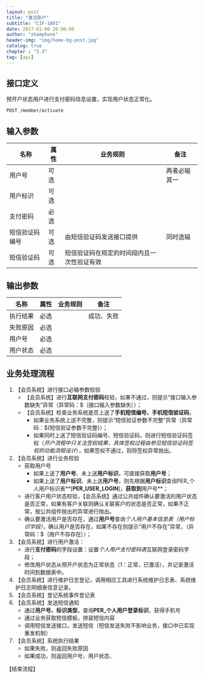```yaml
---
layout: post 
title: "激活账户"  
subtitle: "CIF-1001"  
date: 2017-01-08 20:00:00  
author: "shamphone"  
header-img: "img/home-bg-post.jpg"  
catalog: true  
chapter : "2.3"
tag: [api]  
---
```


## 接口定义

预开户状态用户进行支付密码信息设置，实现用户状态正常化。

```html
POST /member/activate
```

## 输入参数

|  名称                                                    | 属性         | 业务规则                                   |   备注       |
|----------------------------------------------------------|--------------|--------------------------------------------|--------------|
| 用户号                                                   | 可选         |                                            | 两者必输其一 |
| 用户标识                                                 | 可选         |                                            |
| 支付密码                                                 | 必选         |                                            |
| 短信验证码编号                                           | 可选         | 由短信验证码发送接口提供                   | 同时选输     |
| 短信验证码                                               | 可选         | 短信验证码在规定的时间段内且一次性验证有效 |

## 输出参数

|  名称                                                    | 属性         | 业务规则                                   |   备注       |
|----------------------------------------------------------|--------------|--------------------------------------------|--------------|
| 执行结果                                                 | 必选         |                                            | 成功、失败   |
| 失败原因                                                 | 必选         |                                            |
| 用户号                                                   | 必选         |                                            |
| 用户状态                                                 | 必选         |                                            |

## 业务处理流程

1. 【会员系统】进行接口必输参数校验  
    - 【会员系统】进行**互联网支付密码**校验，如果不通过，则提示“接口输入参数缺失”异常（异常码：\$｛接口输入参数缺失｝）；  
    - 【会员系统】检查业务系统是否上送了**手机短信编号、手机短信验证码**，
        - 如果业务系统上送不完整，则提示“短信验证参数不完整”异常（异常码：\${短信验证参数不完整}）；
        - 如果同时上送了短信验证码编号、短信验证码，则进行短信验证码签权（*开户流程中只关注签权结果，具体签权过程由参见短信验证码签权的功能流程设计*），如果签权不通过，则将签权异常抛出。  
2. 【会员系统】进行业务校验  
    - 获取用户号  
        - 如果上送了**用户号**、未上送**用户标识**，可直接获取**用户号**；  
        - 如果上送了**用户标识**、未上送**用户号**，则先根据**用户标识**查询PER_个人用户标识表**[**PER_USER_LOGIN**]，**获取到**用户号**；  
    - 进行客户用户状态校验，【会员系统】通过公共组件确认要激活的用户状态是否正常，如果有客户关联则确认关联客户的状态是否正常，如果不正常，按公共组件抛出的异常进行抛出。
    - 确认要激活用户是否存在，通过**用户号**查询*个人用户基本信息表（用户标识字段）*，确认用户是否存在，如果不存在则提示“用户不存在”异常，（异常码：\$｛用户不存存在｝）；  
3. 【会员系统】进行用户激活：  
    - 进行**支付密码**的字段设置：设置*个人用户支付密码表*互联网登录密码字段；  
    - 修改用户状态从预开户状态为正常状态（1：正常，已激活），并记录激活时间到数据表中。  
4. 【会员系统】进行维护日志登记，调用相应工具进行系统维护日志表、系统维护日志明细表信息记录。
5. 【会员系统】登记系统事件登记表  
6. 【会员系统】发送短信通知  
    - 通过**用户号、标识类型**，查询**PER_个人用户登录标识**，获得手机号  
    - 通过业务获取短信模板，拼装短信内容
    - 调用短信发送接口，发送短信（短信发送失败不影响业务，接口中已实现重发机制）
7. 【会员系统】系统执行结果  
    - 如果失败，则返回失败原因  
    - 如果成功，则返回用户号、用户状态、  

【结束流程】

